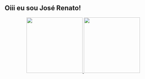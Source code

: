## Oiii eu sou José Renato!
<div align="center">
  <a href="https://github.com/Joseroyer">
  <img height="180em" src="https://github-readme-stats.vercel.app/api?    username=Joseroyer&show_icons=true&theme=dracula&include_all_commits=true&count_private=true"/ >
  <img height="180em" src="https://github-readme-stats.vercel.app/api/top-langs/?username=Joseroyer&layout=compact&langs_count=7&theme=dracula"/>
</div>
